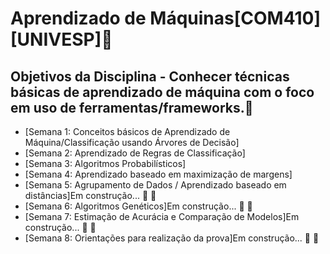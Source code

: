 # Aprendizado de Máquinas[COM410][UNIVESP]🚀
## Objetivos da Disciplina - Conhecer técnicas básicas de aprendizado de máquina com o foco em uso de ferramentas/frameworks.💊

* [Semana 1: Conceitos básicos de Aprendizado de Máquina/Classificação usando Árvores de Decisão] 
* [Semana 2: Aprendizado de Regras de Classificação] 
* [Semana 3: Algoritmos Probabilísticos]
* [Semana 4: Aprendizado baseado em maximização de margens]
* [Semana 5: Agrupamento de Dados / Aprendizado baseado em distâncias]Em construção... 🚧 🧱
* [Semana 6: Algoritmos Genéticos]Em construção... 🚧 🧱
* [Semana 7: Estimação de Acurácia e Comparação de Modelos]Em construção... 🚧 🧱
* [Semana 8: Orientações para realização da prova]Em construção... 🚧 🧱
